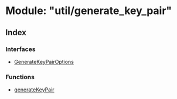 # Module: "util/generate\_key\_pair"

## Index

### Interfaces

* [GenerateKeyPairOptions](../interfaces/_util_generate_key_pair_.generatekeypairoptions.md)

### Functions

* [generateKeyPair](../functions/_util_generate_key_pair_.generatekeypair.md)
